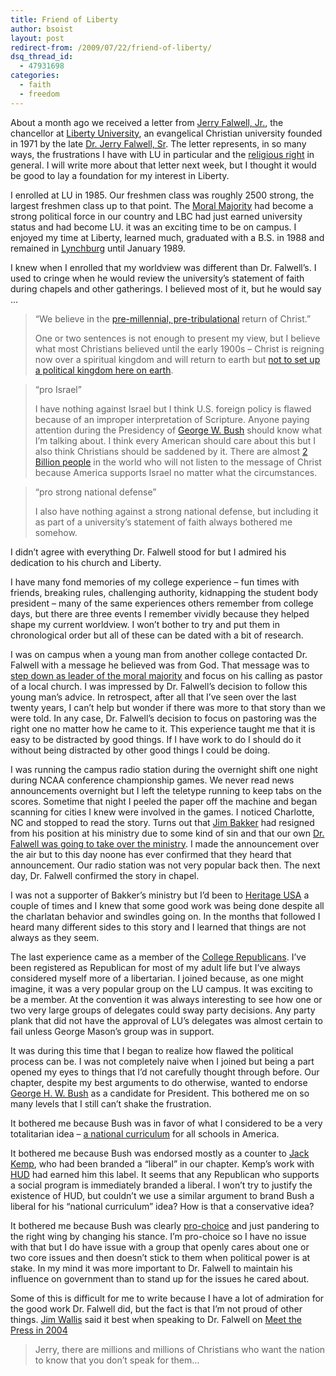 ```yaml
---
title: Friend of Liberty
author: bsoist
layout: post
redirect-from: /2009/07/22/friend-of-liberty/
dsq_thread_id:
  - 47931698
categories:
  - faith
  - freedom
---
```

About a month ago we received a letter from <a href="http://en.wikipedia.org/wiki/Jerry_Falwell,_Jr." rel="nofollow">Jerry Falwell, Jr.</a>, the chancellor at <a href="http://www.liberty.edu/" rel="nofollow">Liberty University</a>, an evangelical Christian university founded in 1971 by the late <a href="http://en.wikipedia.org/wiki/Jerry_Falwell" rel="nofollow">Dr. Jerry Falwell, Sr</a>. The letter represents, in so many ways, the frustrations I have with LU in particular and the <a href="http://en.wikipedia.org/wiki/Religious_right" rel="nofollow">religious right</a> in general. I will write more about that letter next week, but I thought it would be good to lay a foundation for my interest in Liberty. 

I enrolled at LU in 1985. Our freshmen class was roughly 2500 strong, the largest freshmen class up to that point. The <a href="http://en.wikipedia.org/wiki/Moral_Majority" rel="nofollow">Moral Majority</a> had become a strong political force in our country and LBC had just earned university status and had become LU. it was an exciting time to be on campus. I enjoyed my time at Liberty, learned much, graduated with a B.S. in 1988 and remained in <a href="http://www.lynchburg.com/" rel="nofollow">Lynchburg</a> until January 1989.

I knew when I enrolled that my worldview was different than Dr. Falwell&#8217;s. I used to cringe when he would review the university&#8217;s statement of faith during chapels and other gatherings. I believed most of it, but he would say &#8230;

> &#8220;We believe in the <a href="http://en.wikipedia.org/wiki/Dispensationalist_theology" rel="nofollow">pre-millennial, pre-tribulational</a> return of Christ.&#8221;  
> 
> 
> One or two sentences is not enough to present my view, but I believe what most Christians believed until the early 1900s &#8211; Christ is reigning now over a spiritual kingdom and will return to earth but <a href="http://en.wikipedia.org/wiki/Amillennialism" rel="nofollow">not to set up a political kingdom here on earth</a>. 

> &#8220;pro Israel&#8221;  
>   
> I have nothing against Israel but I think U.S. foreign policy is flawed because of an improper interpretation of Scripture. Anyone paying attention during the Presidency of <a href="http://www.whitehouse.gov/about/presidents/GeorgeWBush/" rel="nofollow">George W. Bush</a> should know what I&#8217;m talking about. I think every American should care about this but I also think Christians should be saddened by it. There are almost <a href="http://en.wikipedia.org/wiki/Demographics_of_Islam" rel="nofollow">2 Billion people</a> in the world who will not listen to the message of Christ because America supports Israel no matter what the circumstances. 

> &#8220;pro strong national defense&#8221;  
>   
> I also have nothing against a strong national defense, but including it as part of a university&#8217;s statement of faith always bothered me somehow. 

I didn&#8217;t agree with everything Dr. Falwell stood for but I admired his dedication to his church and Liberty. 

I have many fond memories of my college experience &#8211; fun times with friends, breaking rules, challenging authority, kidnapping the student body president &#8211; many of the same experiences others remember from college days, but there are three events I remember vividly because they helped shape my current worldview. I won&#8217;t bother to try and put them in chronological order but all of these can be dated with a bit of research. 

I was on campus when a young man from another college contacted Dr. Falwell with a message he believed was from God. That message was to [step down as leader of the moral majority][1] and focus on his calling as pastor of a local church. I was impressed by Dr. Falwell&#8217;s decision to follow this young man&#8217;s advice. In retrospect, after all that I&#8217;ve seen over the last twenty years, I can&#8217;t help but wonder if there was more to that story than we were told. In any case, Dr. Falwell&#8217;s decision to focus on pastoring was the right one no matter how he came to it. This experience taught me that it is easy to be distracted by good things. If I have work to do I should do it without being distracted by other good things I could be doing.

I was running the campus radio station during the overnight shift one night during NCAA conference championship games. We never read news announcements overnight but I left the teletype running to keep tabs on the scores. Sometime that night I peeled the paper off the machine and began scanning for cities I knew were involved in the games. I noticed Charlotte, NC and stopped to read the story. Turns out that <a href="http://en.wikipedia.org/wiki/Jim_Bakker" rel="nofollow">Jim Bakker</a> had resigned from his position at his ministry due to some kind of sin and that our own [Dr. Falwell was going to take over the ministry][2]. I made the announcement over the air but to this day noone has ever confirmed that they heard that announcement. Our radio station was not very popular back then. The next day, Dr. Falwell confirmed the story in chapel.

I was not a supporter of Bakker&#8217;s ministry but I&#8217;d been to <a href="http://en.wikipedia.org/wiki/Heritage_USA" rel="nofollow">Heritage USA</a> a couple of times and I knew that some good work was being done despite all the charlatan behavior and swindles going on. In the months that followed I heard many different sides to this story and I learned that things are not always as they seem. 

The last experience came as a member of the [College Republicans][3]. I&#8217;ve been registered as Republican for most of my adult life but I&#8217;ve always considered myself more of a libertarian. I joined because, as one might imagine, it was a very popular group on the LU campus. It was exciting to be a member. At the convention it was always interesting to see how one or two very large groups of delegates could sway party decisions. Any party plank that did not have the approval of LU&#8217;s delegates was almost certain to fail unless George Mason&#8217;s group was in support. 

It was during this time that I began to realize how flawed the political process can be. I was not completely naive when I joined but being a part opened my eyes to things that I&#8217;d not carefully thought through before. Our chapter, despite my best arguments to do otherwise, wanted to endorse <a href="http://www.whitehouse.gov/about/presidents/GeorgeHWBush/" rel="nofollow">George H. W. Bush</a> as a candidate for President. This bothered me on so many levels that I still can&#8217;t shake the frustration. 

It bothered me because Bush was in favor of what I considered to be a very totalitarian idea &#8211; [a national curriculum][4] for all schools in America. 

It bothered me because Bush was endorsed mostly as a counter to <a href="http://en.wikipedia.org/wiki/Jack_Kemp" rel="nofollow">Jack Kemp</a>, who had been branded a &#8220;liberal&#8221; in our chapter. Kemp&#8217;s work with <a href="http://www.hud.gov/" rel="nofollow">HUD</a> had earned him this label. It seems that any Republican who supports a social program is immediately branded a liberal. I won&#8217;t try to justify the existence of HUD, but couldn&#8217;t we use a similar argument to brand Bush a liberal for his &#8220;national curriculum&#8221; idea? How is that a conservative idea?

It bothered me because Bush was clearly <a href="http://en.wikipedia.org/wiki/Pro-choice" rel="nofollow">pro-choice</a> and just pandering to the right wing by changing his stance. I&#8217;m pro-choice so I have no issue with that but I do have issue with a group that openly cares about one or two core issues and then doesn&#8217;t stick to them when political power is at stake. In my mind it was more important to Dr. Falwell to maintain his influence on government than to stand up for the issues he cared about.

Some of this is difficult for me to write because I have a lot of admiration for the good work Dr. Falwell did, but the fact is that I&#8217;m not proud of other things. <a href="http://en.wikipedia.org/wiki/Jim_Wallis" rel="nofollow">Jim Wallis</a> said it best when speaking to Dr. Falwell on [Meet the Press in 2004][5]

> Jerry, there are millions and millions of Christians who want the nation to know that you don&#8217;t speak for them&#8230;

 [1]: http://www.highbeam.com/doc/1P2-1352310.html
 [2]: http://www.washingtonpost.com/wp-dyn/content/article/2007/05/15/AR2007051501365.html
 [3]: http://www.crnc.org/
 [4]: http://www.music-for-all.org/blog/archives/2005/11/there_has_long.html
 [5]: http://www.msnbc.msn.com/id/6601018/
